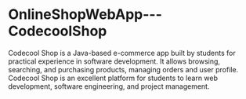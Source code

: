 # OnlineShopWebApp---CodecoolShop
Codecool Shop is a Java-based e-commerce app built by students for practical experience in software development. It allows browsing, searching, and purchasing products, managing orders and user profile. Codecool Shop is an excellent platform for students to learn web development, software engineering, and project management.
